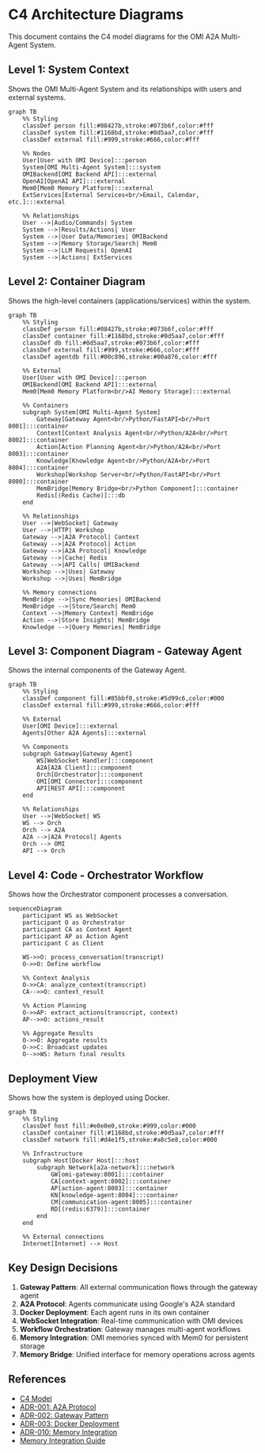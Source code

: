 # C4 Architecture Diagrams

This document contains the C4 model diagrams for the OMI A2A Multi-Agent System.

## Level 1: System Context

Shows the OMI Multi-Agent System and its relationships with users and external systems.

```mermaid
graph TB
    %% Styling
    classDef person fill:#08427b,stroke:#073b6f,color:#fff
    classDef system fill:#1168bd,stroke:#0d5aa7,color:#fff
    classDef external fill:#999,stroke:#666,color:#fff
    
    %% Nodes
    User[User with OMI Device]:::person
    System[OMI Multi-Agent System]:::system
    OMIBackend[OMI Backend API]:::external
    OpenAI[OpenAI API]:::external
    Mem0[Mem0 Memory Platform]:::external
    ExtServices[External Services<br/>Email, Calendar, etc.]:::external
    
    %% Relationships
    User -->|Audio/Commands| System
    System -->|Results/Actions| User
    System -->|User Data/Memories| OMIBackend
    System -->|Memory Storage/Search| Mem0
    System -->|LLM Requests| OpenAI
    System -->|Actions| ExtServices
```

## Level 2: Container Diagram

Shows the high-level containers (applications/services) within the system.

```mermaid
graph TB
    %% Styling
    classDef person fill:#08427b,stroke:#073b6f,color:#fff
    classDef container fill:#1168bd,stroke:#0d5aa7,color:#fff
    classDef db fill:#0d5aa7,stroke:#073b6f,color:#fff
    classDef external fill:#999,stroke:#666,color:#fff
    classDef agentdb fill:#00c896,stroke:#00a876,color:#fff
    
    %% External
    User[User with OMI Device]:::person
    OMIBackend[OMI Backend API]:::external
    Mem0[Mem0 Memory Platform<br/>AI Memory Storage]:::external
    
    %% Containers
    subgraph System[OMI Multi-Agent System]
        Gateway[Gateway Agent<br/>Python/FastAPI<br/>Port 8001]:::container
        Context[Context Analysis Agent<br/>Python/A2A<br/>Port 8002]:::container
        Action[Action Planning Agent<br/>Python/A2A<br/>Port 8003]:::container
        Knowledge[Knowledge Agent<br/>Python/A2A<br/>Port 8004]:::container
        Workshop[Workshop Server<br/>Python/FastAPI<br/>Port 8000]:::container
        MemBridge[Memory Bridge<br/>Python Component]:::container
        Redis[(Redis Cache)]:::db
    end
    
    %% Relationships
    User -->|WebSocket| Gateway
    User -->|HTTP| Workshop
    Gateway -->|A2A Protocol| Context
    Gateway -->|A2A Protocol| Action
    Gateway -->|A2A Protocol| Knowledge
    Gateway -->|Cache| Redis
    Gateway -->|API Calls| OMIBackend
    Workshop -->|Uses| Gateway
    Workshop -->|Uses| MemBridge
    
    %% Memory connections
    MemBridge -->|Sync Memories| OMIBackend
    MemBridge -->|Store/Search| Mem0
    Context -->|Memory Context| MemBridge
    Action -->|Store Insights| MemBridge
    Knowledge -->|Query Memories| MemBridge
```

## Level 3: Component Diagram - Gateway Agent

Shows the internal components of the Gateway Agent.

```mermaid
graph TB
    %% Styling
    classDef component fill:#85bbf0,stroke:#5d99c6,color:#000
    classDef external fill:#999,stroke:#666,color:#fff
    
    %% External
    User[OMI Device]:::external
    Agents[Other A2A Agents]:::external
    
    %% Components
    subgraph Gateway[Gateway Agent]
        WS[WebSocket Handler]:::component
        A2A[A2A Client]:::component
        Orch[Orchestrator]:::component
        OMI[OMI Connector]:::component
        API[REST API]:::component
    end
    
    %% Relationships
    User -->|WebSocket| WS
    WS --> Orch
    Orch --> A2A
    A2A -->|A2A Protocol| Agents
    Orch --> OMI
    API --> Orch
```

## Level 4: Code - Orchestrator Workflow

Shows how the Orchestrator component processes a conversation.

```mermaid
sequenceDiagram
    participant WS as WebSocket
    participant O as Orchestrator
    participant CA as Context Agent
    participant AP as Action Agent
    participant C as Client
    
    WS->>O: process_conversation(transcript)
    O->>O: Define workflow
    
    %% Context Analysis
    O->>CA: analyze_context(transcript)
    CA-->>O: context_result
    
    %% Action Planning
    O->>AP: extract_actions(transcript, context)
    AP-->>O: actions_result
    
    %% Aggregate Results
    O->>O: Aggregate results
    O->>C: Broadcast updates
    O-->>WS: Return final results
```

## Deployment View

Shows how the system is deployed using Docker.

```mermaid
graph TB
    %% Styling
    classDef host fill:#e0e0e0,stroke:#999,color:#000
    classDef container fill:#1168bd,stroke:#0d5aa7,color:#fff
    classDef network fill:#d4e1f5,stroke:#a8c5e8,color:#000
    
    %% Infrastructure
    subgraph Host[Docker Host]:::host
        subgraph Network[a2a-network]:::network
            GW[omi-gateway:8001]:::container
            CA[context-agent:8002]:::container
            AP[action-agent:8003]:::container
            KN[knowledge-agent:8004]:::container
            CM[communication-agent:8005]:::container
            RD[(redis:6379)]:::container
        end
    end
    
    %% External connections
    Internet[Internet] --> Host
```

## Key Design Decisions

1. **Gateway Pattern**: All external communication flows through the gateway agent
2. **A2A Protocol**: Agents communicate using Google's A2A standard
3. **Docker Deployment**: Each agent runs in its own container
4. **WebSocket Integration**: Real-time communication with OMI devices
5. **Workflow Orchestration**: Gateway manages multi-agent workflows
6. **Memory Integration**: OMI memories synced with Mem0 for persistent storage
7. **Memory Bridge**: Unified interface for memory operations across agents

## References

- [C4 Model](https://c4model.com/)
- [ADR-001: A2A Protocol](../adr/001-use-a2a-protocol.md)
- [ADR-002: Gateway Pattern](../adr/002-agent-orchestration-pattern.md)
- [ADR-003: Docker Deployment](../adr/003-docker-deployment.md)
- [ADR-010: Memory Integration](../adr/010-memory-integration.md)
- [Memory Integration Guide](../MEMORY_INTEGRATION.md)